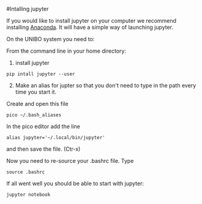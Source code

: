 #Intalling jupyter

If you would like to install jupyter on your computer we recommend installing [Anaconda](https://www.anaconda.com/download/#macos).  It will have a simple way of launching jupyter.

On the UNIBO system you need to:

From the command line in your home directory:

1) install jupyter

```
pip intall jupyter --user
```
2) Make an alias for jupter so that you don't need to type in the path every time you start it.

Create and open this file

```
pico ~/.bash_aliases
```
In the pico editor add the line

```
alias jupyter='~/.local/bin/jupyter'
```
and then save the file. (Ctr-x)


Now you need to re-source your .bashrc file.  Type 

```
source .bashrc
```
If all went well you should be able to start with jupyter:

```
jupyter notebook
```